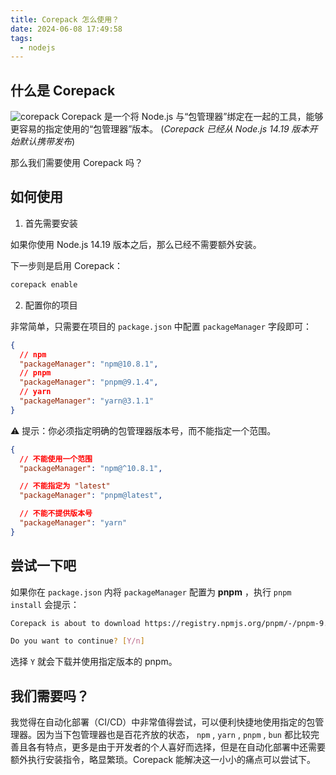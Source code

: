 ```yaml
---
title: Corepack 怎么使用？
date: 2024-06-08 17:49:58
tags:
  - nodejs
---
```


## 什么是 Corepack

![corepack](https://img.vatery.com/file/7e5b3a5699af7a718ac0a.png)
Corepack 是一个将 Node.js 与“包管理器”绑定在一起的工具，能够更容易的指定使用的“包管理器”版本。 (*Corepack 已经从 Node.js 14.19 版本开始默认携带发布*)

那么我们需要使用 Corepack 吗？

<!-- more -->

## 如何使用

1. 首先需要安装

如果你使用 Node.js 14.19 版本之后，那么已经不需要额外安装。

下一步则是启用 Corepack：

```bash
corepack enable
```

2. 配置你的项目

非常简单，只需要在项目的 `package.json` 中配置 `packageManager` 字段即可：

```json
{
  // npm
  "packageManager": "npm@10.8.1",
  // pnpm
  "packageManager": "pnpm@9.1.4",
  // yarn
  "packageManager": "yarn@3.1.1"
}
```

⚠️ 提示：你必须指定明确的包管理器版本号，而不能指定一个范围。

```json
{
  // 不能使用一个范围
  "packageManager": "npm@^10.8.1",

  // 不能指定为 "latest"
  "packageManager": "pnpm@latest",

  // 不能不提供版本号
  "packageManager": "yarn"
}
```

## 尝试一下吧

如果你在 `package.json` 内将 `packageManager` 配置为 **pnpm** ，执行 `pnpm install` 会提示：

```bash
Corepack is about to download https://registry.npmjs.org/pnpm/-/pnpm-9.1.4.tgz.

Do you want to continue? [Y/n]
```

选择 `Y` 就会下载并使用指定版本的 pnpm。

## 我们需要吗？

我觉得在自动化部署（CI/CD）中非常值得尝试，可以便利快捷地使用指定的包管理器。因为当下包管理器也是百花齐放的状态， `npm` , `yarn` , `pnpm` , `bun` 都比较完善且各有特点，更多是由于开发者的个人喜好而选择，但是在自动化部署中还需要额外执行安装指令，略显繁琐。Corepack 能解决这一小小的痛点可以尝试下。
